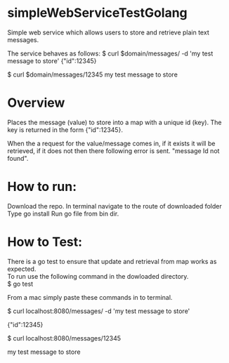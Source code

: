 # simpleWebServiceTestGolang
Simple web service which allows users to store and retrieve plain text messages.

The service behaves as follows:
$ curl $domain/messages/ -d 'my test message to store' 
{"id":12345}	

$ curl $domain/messages/12345
my test message to store

# Overview
Places the message (value) to store into a map with a unique id (key). The key is returned in the form {"id":12345}.	

When the a request for the value/message comes in, if it exists it will be retrieved, if it does not then there following error is sent. "message Id not found".


# How to run:

Download the repo.
In terminal navigate to the route of downloaded folder
Type go install
Run go file from bin dir.

# How to Test:
There is a go test to ensure that update and retrieval from map works as expected.  
To run use the following command in the dowloaded directory.  
$ go test

From a mac simply paste these commands in to terminal. 

$ curl localhost:8080/messages/ -d 'my test message to store' 
 
{"id":12345}

$ curl localhost:8080/messages/12345

my test message to store
